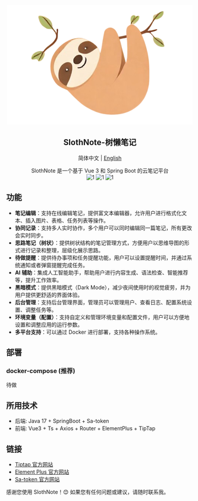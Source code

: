 <div align="center">
<img src="./image-removebg-preview.png" alt="logo">
<h2 align="center">SlothNote-树懒笔记</h2>
  <p>
    简体中文 | <a href="./README-en.md">English</a>
  </p>
<div>
SlothNote 是一个基于 Vue 3 和 Spring Boot 的云笔记平台
</div>

<div>
  <img src="https://img.shields.io/badge/Project-Sloth-brightgreen"  alt="1"/>
  <img src="https://img.shields.io/badge/License-Apache2.0-blue"  alt="1"/>
  <img src="https://img.shields.io/badge/Version-1.0.0-orange"  alt="1"/>
</div>

</div>

## 功能

- **笔记编辑**：支持在线编辑笔记，提供富文本编辑器，允许用户进行格式化文本、插入图片、表格、任务列表等操作。
- **协同记录**：支持多人实时协作，多个用户可以同时编辑同一篇笔记，所有更改会实时同步。
- **思路笔记（树状）**：提供树状结构的笔记管理方式，方便用户以思维导图的形式进行记录和整理，层级化展示思路。
- **待做提醒**：提供待办事项和任务提醒功能，用户可以设置提醒时间，并通过系统通知或者弹窗提醒完成任务。
- **AI 辅助**：集成人工智能助手，帮助用户进行内容生成、语法检查、智能推荐等，提升工作效率。
- **黑暗模式**：提供黑暗模式（Dark Mode），减少夜间使用时的视觉疲劳，并为用户提供更舒适的界面体验。
- **后台管理**：支持后台管理界面，管理员可以管理用户、查看日志、配置系统设置、调整任务等。
- **环境变量（配置）**：支持自定义和管理环境变量和配置文件，用户可以方便地设置和调整应用的运行参数。
- **多平台支持**：可以通过 Docker 进行部署，支持各种操作系统。

## 部署

### docker-compose (推荐)

待做

## 所用技术

- 后端: Java 17 + SpringBoot + Sa-token
- 前端: Vue3 + Ts + Axios + Router + ElementPlus + TipTap

## 链接

- [Tiptap 官方网站](https://tiptap.dev)
- [Element Plus 官方网站](https://element-plus.org)
- [Sa-token 官方网站](https://sa-token.cc/index.html)

感谢您使用 SlothNote！😊 如果您有任何问题或建议，请随时联系我。
